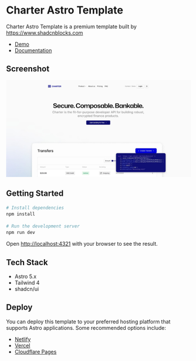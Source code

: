 # Charter Astro Template

Charter Astro Template is a premium template built by https://www.shadcnblocks.com

- [Demo](https://charter-astro-template.vercel.app/)
- [Documentation](https://docs.shadcnblocks.com/templates/getting-started)

## Screenshot

![Charter Astro Template screenshot](./public/og-image.jpg)

## Getting Started

```bash
# Install dependencies
npm install

# Run the development server
npm run dev
```

Open [http://localhost:4321](http://localhost:4321) with your browser to see the result.

## Tech Stack

- Astro 5.x
- Tailwind 4
- shadcn/ui

## Deploy

You can deploy this template to your preferred hosting platform that supports Astro applications. Some recommended options include:

- [Netlify](https://netlify.com)
- [Vercel](https://vercel.com)
- [Cloudflare Pages](https://pages.cloudflare.com)
